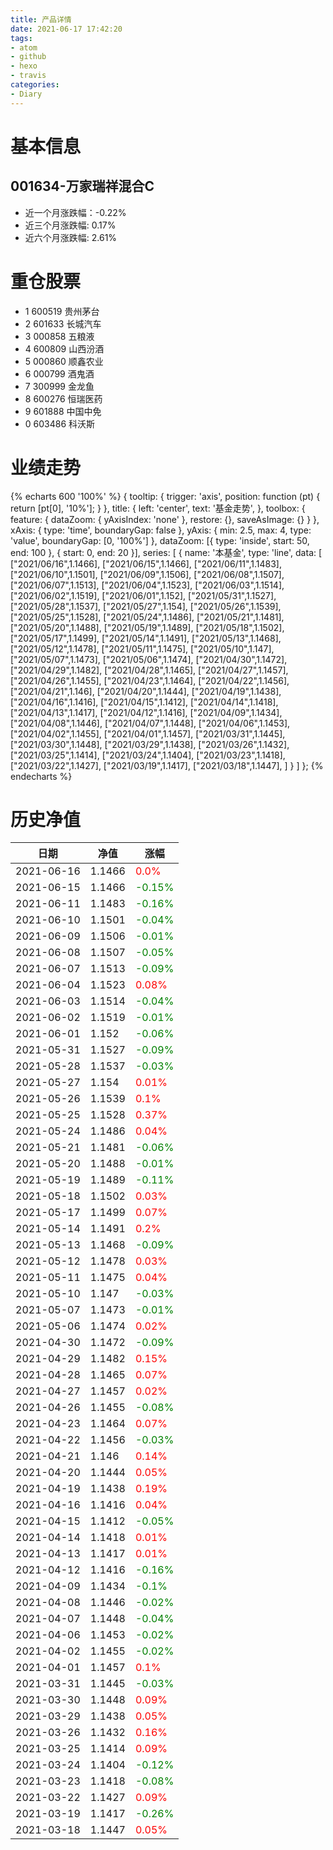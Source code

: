 ```yaml
---
title: 产品详情
date: 2021-06-17 17:42:20
tags:
- atom
- github
- hexo
- travis
categories:
- Diary
---
```


# 基本信息
## 001634-万家瑞祥混合C
- 近一个月涨跌幅：-0.22%
- 近三个月涨跌幅: 0.17%
- 近六个月涨跌幅: 2.61%

# 重仓股票
- 1 600519 贵州茅台
- 2 601633 长城汽车
- 3 000858 五粮液
- 4 600809 山西汾酒
- 5 000860 顺鑫农业
- 6 000799 酒鬼酒
- 7 300999 金龙鱼
- 8 600276 恒瑞医药
- 9 601888 中国中免
- 0 603486 科沃斯

# 业绩走势

{% echarts 600 '100%' %}
{
  tooltip: {
        trigger: 'axis',
        position: function (pt) {
            return [pt[0], '10%'];
        }
    },
    title: {
        left: 'center',
        text: '基金走势',
    },
    toolbox: {
        feature: {
            dataZoom: {
                yAxisIndex: 'none'
            },
            restore: {},
            saveAsImage: {}
        }
    },
    xAxis: {
        type: 'time',
        boundaryGap: false
    },
    yAxis: {
        min: 2.5,
        max: 4,
        type: 'value',
        boundaryGap: [0, '100%']
    },
    dataZoom: [{
        type: 'inside',
        start: 50,
        end: 100
    }, {
        start: 0,
        end: 20
    }],
    series: [
        {
            name: '本基金',
            type: 'line',
            data: [
["2021/06/16",1.1466],
["2021/06/15",1.1466],
["2021/06/11",1.1483],
["2021/06/10",1.1501],
["2021/06/09",1.1506],
["2021/06/08",1.1507],
["2021/06/07",1.1513],
["2021/06/04",1.1523],
["2021/06/03",1.1514],
["2021/06/02",1.1519],
["2021/06/01",1.152],
["2021/05/31",1.1527],
["2021/05/28",1.1537],
["2021/05/27",1.154],
["2021/05/26",1.1539],
["2021/05/25",1.1528],
["2021/05/24",1.1486],
["2021/05/21",1.1481],
["2021/05/20",1.1488],
["2021/05/19",1.1489],
["2021/05/18",1.1502],
["2021/05/17",1.1499],
["2021/05/14",1.1491],
["2021/05/13",1.1468],
["2021/05/12",1.1478],
["2021/05/11",1.1475],
["2021/05/10",1.147],
["2021/05/07",1.1473],
["2021/05/06",1.1474],
["2021/04/30",1.1472],
["2021/04/29",1.1482],
["2021/04/28",1.1465],
["2021/04/27",1.1457],
["2021/04/26",1.1455],
["2021/04/23",1.1464],
["2021/04/22",1.1456],
["2021/04/21",1.146],
["2021/04/20",1.1444],
["2021/04/19",1.1438],
["2021/04/16",1.1416],
["2021/04/15",1.1412],
["2021/04/14",1.1418],
["2021/04/13",1.1417],
["2021/04/12",1.1416],
["2021/04/09",1.1434],
["2021/04/08",1.1446],
["2021/04/07",1.1448],
["2021/04/06",1.1453],
["2021/04/02",1.1455],
["2021/04/01",1.1457],
["2021/03/31",1.1445],
["2021/03/30",1.1448],
["2021/03/29",1.1438],
["2021/03/26",1.1432],
["2021/03/25",1.1414],
["2021/03/24",1.1404],
["2021/03/23",1.1418],
["2021/03/22",1.1427],
["2021/03/19",1.1417],
["2021/03/18",1.1447],
]
        }
    ]
};
{% endecharts %}

# 历史净值

| 日期 | 净值 | 涨幅 |
| --- | --- | --- |
|2021-06-16|1.1466|<font color=red>0.0%</font>|
|2021-06-15|1.1466|<font color=green>-0.15%</font>|
|2021-06-11|1.1483|<font color=green>-0.16%</font>|
|2021-06-10|1.1501|<font color=green>-0.04%</font>|
|2021-06-09|1.1506|<font color=green>-0.01%</font>|
|2021-06-08|1.1507|<font color=green>-0.05%</font>|
|2021-06-07|1.1513|<font color=green>-0.09%</font>|
|2021-06-04|1.1523|<font color=red>0.08%</font>|
|2021-06-03|1.1514|<font color=green>-0.04%</font>|
|2021-06-02|1.1519|<font color=green>-0.01%</font>|
|2021-06-01|1.152|<font color=green>-0.06%</font>|
|2021-05-31|1.1527|<font color=green>-0.09%</font>|
|2021-05-28|1.1537|<font color=green>-0.03%</font>|
|2021-05-27|1.154|<font color=red>0.01%</font>|
|2021-05-26|1.1539|<font color=red>0.1%</font>|
|2021-05-25|1.1528|<font color=red>0.37%</font>|
|2021-05-24|1.1486|<font color=red>0.04%</font>|
|2021-05-21|1.1481|<font color=green>-0.06%</font>|
|2021-05-20|1.1488|<font color=green>-0.01%</font>|
|2021-05-19|1.1489|<font color=green>-0.11%</font>|
|2021-05-18|1.1502|<font color=red>0.03%</font>|
|2021-05-17|1.1499|<font color=red>0.07%</font>|
|2021-05-14|1.1491|<font color=red>0.2%</font>|
|2021-05-13|1.1468|<font color=green>-0.09%</font>|
|2021-05-12|1.1478|<font color=red>0.03%</font>|
|2021-05-11|1.1475|<font color=red>0.04%</font>|
|2021-05-10|1.147|<font color=green>-0.03%</font>|
|2021-05-07|1.1473|<font color=green>-0.01%</font>|
|2021-05-06|1.1474|<font color=red>0.02%</font>|
|2021-04-30|1.1472|<font color=green>-0.09%</font>|
|2021-04-29|1.1482|<font color=red>0.15%</font>|
|2021-04-28|1.1465|<font color=red>0.07%</font>|
|2021-04-27|1.1457|<font color=red>0.02%</font>|
|2021-04-26|1.1455|<font color=green>-0.08%</font>|
|2021-04-23|1.1464|<font color=red>0.07%</font>|
|2021-04-22|1.1456|<font color=green>-0.03%</font>|
|2021-04-21|1.146|<font color=red>0.14%</font>|
|2021-04-20|1.1444|<font color=red>0.05%</font>|
|2021-04-19|1.1438|<font color=red>0.19%</font>|
|2021-04-16|1.1416|<font color=red>0.04%</font>|
|2021-04-15|1.1412|<font color=green>-0.05%</font>|
|2021-04-14|1.1418|<font color=red>0.01%</font>|
|2021-04-13|1.1417|<font color=red>0.01%</font>|
|2021-04-12|1.1416|<font color=green>-0.16%</font>|
|2021-04-09|1.1434|<font color=green>-0.1%</font>|
|2021-04-08|1.1446|<font color=green>-0.02%</font>|
|2021-04-07|1.1448|<font color=green>-0.04%</font>|
|2021-04-06|1.1453|<font color=green>-0.02%</font>|
|2021-04-02|1.1455|<font color=green>-0.02%</font>|
|2021-04-01|1.1457|<font color=red>0.1%</font>|
|2021-03-31|1.1445|<font color=green>-0.03%</font>|
|2021-03-30|1.1448|<font color=red>0.09%</font>|
|2021-03-29|1.1438|<font color=red>0.05%</font>|
|2021-03-26|1.1432|<font color=red>0.16%</font>|
|2021-03-25|1.1414|<font color=red>0.09%</font>|
|2021-03-24|1.1404|<font color=green>-0.12%</font>|
|2021-03-23|1.1418|<font color=green>-0.08%</font>|
|2021-03-22|1.1427|<font color=red>0.09%</font>|
|2021-03-19|1.1417|<font color=green>-0.26%</font>|
|2021-03-18|1.1447|<font color=red>0.05%</font>|
